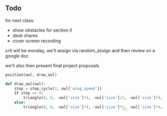## Todo

for next class:
- show obstacles for section II
- desk shares
- cover screen recording

crit will be monday, we'll assign via random_assign and then review on a google doc

we'll also then present final project proposals



```py
position(owl, draw_owl)

def draw_owl(owl):
    step = step_cycle(2, owl['wing_speed'])
    if step == 0:
        triangle(0, 0, -owl['size']*4, -owl['size']/2, -owl['size']*4, owl['size']/2)
    else:
        triangle(0, 0, -owl['size']*4, -owl['size']*2, -owl['size']*4, owl['size']*2)
                                                    ```
